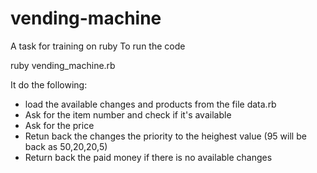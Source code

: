 vending-machine
===============

A task for training on ruby
To run the code 

ruby vending_machine.rb

It do the following:
- load the available changes and products from the file data.rb
- Ask for the item number and check if it's available
- Ask for the price
- Retun back the changes the priority to the heighest value (95 will be back as 50,20,20,5)
- Return back the paid money if there is no available changes
